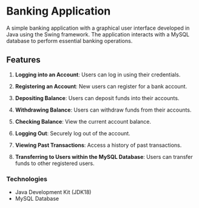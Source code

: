 # Banking Application 

A simple banking  application with a graphical user interface developed in Java using the Swing framework. The application interacts with a MySQL database to perform essential banking operations.

## Features

1. **Logging into an Account**: Users can log in using their credentials.

2. **Registering an Account**: New users can register for a bank account.

3. **Depositing Balance**: Users can deposit funds into their accounts.

4. **Withdrawing Balance**: Users can withdraw funds from their accounts.

5. **Checking Balance**: View the current account balance.

6. **Logging Out**: Securely log out of the account.

7. **Viewing Past Transactions**: Access a history of past transactions.

8. **Transferring to Users within the MySQL Database**: Users can transfer funds to other registered users.

### Technologies

- Java Development Kit (JDK18)
- MySQL Database

